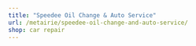 ```yaml
---
title: "Speedee Oil Change & Auto Service"
url: /metairie/speedee-oil-change-and-auto-service/
shop: car repair
---
```

